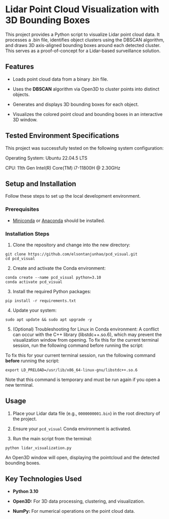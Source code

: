 # Lidar Point Cloud Visualization with 3D Bounding Boxes

This project provides a Python script to visualize Lidar point cloud data. It processes a .bin file, identifies object clusters using the DBSCAN algorithm, and draws 3D axis-aligned bounding boxes around each detected cluster. This serves as a proof-of-concept for a Lidar-based surveillance solution.

## Features

*   Loads point cloud data from a binary .bin file.
    
*   Uses the **DBSCAN** algorithm via Open3D to cluster points into distinct objects.
    
*   Generates and displays 3D bounding boxes for each object.
    
*   Visualizes the colored point cloud and bounding boxes in an interactive 3D window.
    
## Tested Environment Specifications
This project was successfully tested on the following system configuration:

Operating System: Ubuntu 22.04.5 LTS

CPU: 11th Gen Intel(R) Core(TM) i7-11800H @ 2.30GHz

## Setup and Installation

Follow these steps to set up the local development environment.

### Prerequisites

*   [Miniconda](https://docs.conda.io/en/latest/miniconda.html) or [Anaconda](https://www.anaconda.com/products/distribution) should be installed.
    

### Installation Steps

1.  Clone the repository and change into the new directory: 
```
git clone https://github.com/elsontanjunhao/pcd_visual.git
cd pcd_visual
``` 
2.  Create and activate the Conda environment: 
```
conda create --name pcd_visual python=3.10
conda activate pcd_visual
```
3.  Install the required Python packages: 
```
pip install -r requirements.txt
```
4.  Update your system:
```
sudo apt update && sudo apt upgrade -y
```
5.  (Optional) Troubleshooting for Linux in Conda environment: A conflict can occur with the C++ library (libstdc++.so.6), which may prevent the visualization window from opening. To fix this for the current terminal session, run the following command before running the script:

To fix this for your current terminal session, run the following command **before** running the script:
```
export LD_PRELOAD=/usr/lib/x86_64-linux-gnu/libstdc++.so.6
```
Note that this command is temporary and must be run again if you open a new terminal.

## Usage

1.  Place your Lidar data file (e.g., `0000000001.bin`) in the root directory of the project.
    
2.  Ensure your `pcd_visual` Conda environment is activated.
    
3.  Run the main script from the terminal:
```
python lidar_visualization.py
```        
    
An Open3D window will open, displaying the pointcloud and the detected bounding boxes.

## Key Technologies Used

*   **Python 3.10**
    
*   **Open3D:** For 3D data processing, clustering, and visualization.
    
*   **NumPy:** For numerical operations on the point cloud data.
